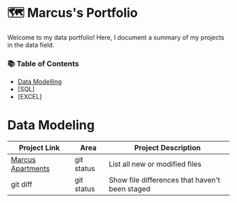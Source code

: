 # 🗺️ Marcus's Portfolio
Welcome to my data portfolio! Here, I document a summary of my projects in the data field.

### 📚 Table of Contents

- [Data Modelling](data-models)
- [SQL]
- [EXCEL]

# Data Modeling

| Project Link | Area |  Project Description |
| --- | --- | --- |
| [Marcus Apartments](sql_data_models) | git status | List all new or modified files |
| git diff | git status | Show file differences that haven't been staged |









